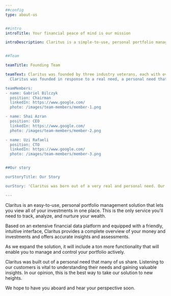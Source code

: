 ```yaml
---
##config
type: about-us


##intro
introTitle: Your financial peace of mind is our mission

introDescription: Claritus is a simple-to-use, personal portfolio management solution.


##Team

teamTitle: Founding Team

teamText: Claritus was founded by three industry veterans, each with over 20 years of experience. Gabriel co-founded Israel's first unicorn company, Conduit. Uzi and Shai founded four companies together, one of which is Pheed, which was sold in 2014. <br/> 
  Claritus was founded in response to a real need, a personal need that became a passion for a great comprehensive service.

teamMembers:
- name: Gabriel Bilczyk
  position: Chairman
  linkedIn: https://www.google.com/
  photo: /images/team-members/member-1.png

- name: Shai Azran
  position: CEO
  linkedIn: https://www.google.com/
  photo: /images/team-members/member-2.png

- name: Uzi Rafaeli
  position: CTO
  linkedIn: https://www.google.com/
  photo: /images/team-members/member-3.png


##Our story

ourStoryTitle: Our Story

ourStory: 'Claritus was born out of a very real and personal need. Our previous careers had enabled us to achieve financial freedom. All of us learned that managing wealth is extremely challenging, there is so much to consider, and it all takes a lot of time and expertise. <br/><br/> While searching for a reliable, comprehensive, and unbiased solution that would allow us to easily view, analyze, and nurture our wealth, we soon realized that none of the options available have the necessary what it takes. <br/><br/> That got us wondering: How many more people were out there facing the same challenges we were facing? Together, we decided then that it was up to us to come up with a viable solution to simply keep track of wealth. <br/><br/> <strong>That was the birth of Claritus.</strong>'

---
```

Claritus is an easy-to-use, personal portfolio management solution that lets you view all of your investments in one place. This is the only service you'll need to track, analyze, and nurture your wealth.

Based on an extensive financial data platform and equipped with a friendly, intuitive interface, Claritus provides a complete overview of your money and investments and offers accurate insights and assessments.

As we expand the solution, it will include a ton more functionality that will enable you to manage and control your portfolio actively.

Claritus was built out of a personal need that many of us share. Listening to our customers is vital to understanding their needs and gaining valuable insights. In our opinion, this is the best way to take our solution to new heights.

We hope to have you aboard and hear your perspective soon. 